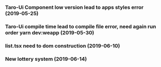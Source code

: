### Taro-Ui Component low version lead to apps styles error (2019-05-25)
### Taro-Ui compile time lead to compile file error, need again run order yarn dev:weapp (2019-05-30)
### list.tsx need to dom construction (2019-06-10)
### New lottery system (2019-06-14)